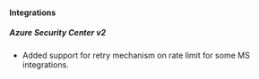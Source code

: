 
#### Integrations
##### Azure Security Center v2
- Added support for retry mechanism on rate limit for some MS integrations.
